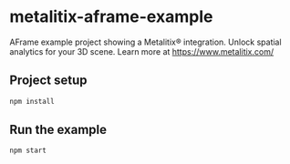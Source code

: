 # metalitix-aframe-example
AFrame example project showing a Metalitix® integration. Unlock spatial analytics for your 3D scene. Learn more at https://www.metalitix.com/

## Project setup
```bash
npm install
```

## Run the example
```bash
npm start
```
